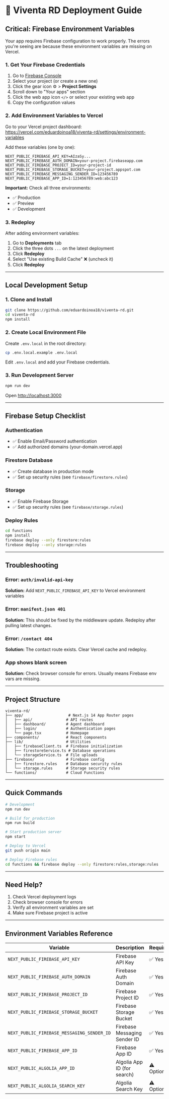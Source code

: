 # 🚀 Viventa RD Deployment Guide

## Critical: Firebase Environment Variables

Your app requires Firebase configuration to work properly. The errors you're seeing are because these environment variables are missing on Vercel.

### 1. Get Your Firebase Credentials

1. Go to [Firebase Console](https://console.firebase.google.com/)
2. Select your project (or create a new one)
3. Click the gear icon ⚙️ > **Project Settings**
4. Scroll down to "Your apps" section
5. Click the web app icon `</>` or select your existing web app
6. Copy the configuration values

### 2. Add Environment Variables to Vercel

Go to your Vercel project dashboard:
https://vercel.com/eduardoinoa18/viventa-rd/settings/environment-variables

Add these variables (one by one):

```
NEXT_PUBLIC_FIREBASE_API_KEY=AIzaSy...
NEXT_PUBLIC_FIREBASE_AUTH_DOMAIN=your-project.firebaseapp.com
NEXT_PUBLIC_FIREBASE_PROJECT_ID=your-project-id
NEXT_PUBLIC_FIREBASE_STORAGE_BUCKET=your-project.appspot.com
NEXT_PUBLIC_FIREBASE_MESSAGING_SENDER_ID=123456789
NEXT_PUBLIC_FIREBASE_APP_ID=1:123456789:web:abc123
```

**Important:** Check all three environments:
- ✅ Production
- ✅ Preview
- ✅ Development

### 3. Redeploy

After adding environment variables:
1. Go to **Deployments** tab
2. Click the three dots `...` on the latest deployment
3. Click **Redeploy**
4. Select "Use existing Build Cache" ❌ (uncheck it)
5. Click **Redeploy**

---

## Local Development Setup

### 1. Clone and Install

```bash
git clone https://github.com/eduardoinoa18/viventa-rd.git
cd viventa-rd
npm install
```

### 2. Create Local Environment File

Create `.env.local` in the root directory:

```bash
cp .env.local.example .env.local
```

Edit `.env.local` and add your Firebase credentials.

### 3. Run Development Server

```bash
npm run dev
```

Open [http://localhost:3000](http://localhost:3000)

---

## Firebase Setup Checklist

### Authentication
- ✅ Enable Email/Password authentication
- ✅ Add authorized domains (your-domain.vercel.app)

### Firestore Database
- ✅ Create database in production mode
- ✅ Set up security rules (see `firebase/firestore.rules`)

### Storage
- ✅ Enable Firebase Storage
- ✅ Set up security rules (see `firebase/storage.rules`)

### Deploy Rules

```bash
cd functions
npm install
firebase deploy --only firestore:rules
firebase deploy --only storage:rules
```

---

## Troubleshooting

### Error: `auth/invalid-api-key`
**Solution:** Add `NEXT_PUBLIC_FIREBASE_API_KEY` to Vercel environment variables

### Error: `manifest.json 401`
**Solution:** This should be fixed by the middleware update. Redeploy after pulling latest changes.

### Error: `/contact 404`
**Solution:** The contact route exists. Clear Vercel cache and redeploy.

### App shows blank screen
**Solution:** Check browser console for errors. Usually means Firebase env vars are missing.

---

## Project Structure

```
viventa-rd/
├── app/                    # Next.js 14 App Router pages
│   ├── api/               # API routes
│   ├── dashboard/         # Agent dashboard
│   ├── login/             # Authentication pages
│   └── page.tsx           # Homepage
├── components/            # React components
├── lib/                   # Utilities
│   ├── firebaseClient.ts  # Firebase initialization
│   ├── firestoreService.ts # Database operations
│   └── storageService.ts  # File uploads
├── firebase/              # Firebase config
│   ├── firestore.rules    # Database security rules
│   └── storage.rules      # Storage security rules
└── functions/             # Cloud Functions
```

---

## Quick Commands

```bash
# Development
npm run dev

# Build for production
npm run build

# Start production server
npm start

# Deploy to Vercel
git push origin main

# Deploy Firebase rules
cd functions && firebase deploy --only firestore:rules,storage:rules
```

---

## Need Help?

1. Check Vercel deployment logs
2. Check browser console for errors
3. Verify all environment variables are set
4. Make sure Firebase project is active

---

## Environment Variables Reference

| Variable | Description | Required |
|----------|-------------|----------|
| `NEXT_PUBLIC_FIREBASE_API_KEY` | Firebase API Key | ✅ Yes |
| `NEXT_PUBLIC_FIREBASE_AUTH_DOMAIN` | Firebase Auth Domain | ✅ Yes |
| `NEXT_PUBLIC_FIREBASE_PROJECT_ID` | Firebase Project ID | ✅ Yes |
| `NEXT_PUBLIC_FIREBASE_STORAGE_BUCKET` | Firebase Storage Bucket | ✅ Yes |
| `NEXT_PUBLIC_FIREBASE_MESSAGING_SENDER_ID` | Firebase Messaging Sender ID | ✅ Yes |
| `NEXT_PUBLIC_FIREBASE_APP_ID` | Firebase App ID | ✅ Yes |
| `NEXT_PUBLIC_ALGOLIA_APP_ID` | Algolia App ID (for search) | ⚠️ Optional |
| `NEXT_PUBLIC_ALGOLIA_SEARCH_KEY` | Algolia Search Key | ⚠️ Optional |
